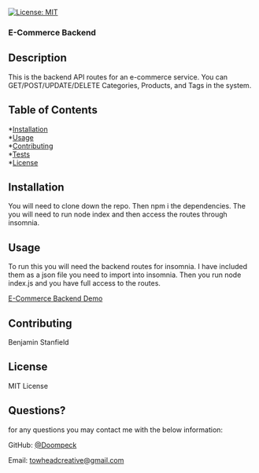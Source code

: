 [![License: MIT](https://img.shields.io/badge/License-MIT-yellow.svg)](https://opensource.org/licenses/MIT)

### E-Commerce Backend

## Description

This is the backend API routes for an e-commerce service.  You can GET/POST/UPDATE/DELETE Categories, Products, and Tags in the system.

## Table of Contents
  *[Installation](#installation)<br/>
  *[Usage](#usage)<br/>
  *[Contributing](#contributing)<br/>
  *[Tests](#tests)<br/>
*[License](#license)<br/>

  ## Installation

You will need to clone down the repo.  Then npm i the dependencies.  The you will need to run node index and then access the routes through insomnia.
  ## Usage

To run this you will need the backend routes for insomnia. I have included them as a json file you need to import into insomnia. Then you run node index.js and you have full access to the routes.

[E-Commerce Backend Demo](https://user-images.githubusercontent.com/104403183/203224409-52d92142-1171-4c3a-85a9-7ab65cecaad0.webm)

 ## Contributing

 Benjamin Stanfield

## License

MIT License

## Questions?

for any questions you may contact me with the below information:

GitHub: [@Doompeck](https://github.com/Doompeck)


  Email: towheadcreative@gmail.com

  
